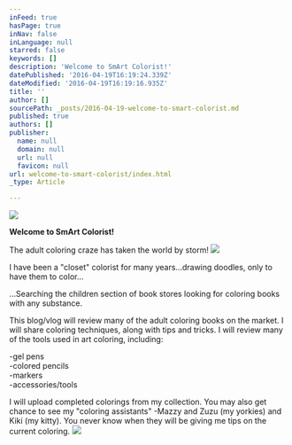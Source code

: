 ```yaml
---
inFeed: true
hasPage: true
inNav: false
inLanguage: null
starred: false
keywords: []
description: 'Welcome to SmArt Colorist!'
datePublished: '2016-04-19T16:19:24.339Z'
dateModified: '2016-04-19T16:19:16.935Z'
title: ''
author: []
sourcePath: _posts/2016-04-19-welcome-to-smart-colorist.md
published: true
authors: []
publisher:
  name: null
  domain: null
  url: null
  favicon: null
url: welcome-to-smart-colorist/index.html
_type: Article

---
```

![](https://the-grid-user-content.s3-us-west-2.amazonaws.com/4e354e32-9ac2-493e-98f9-20b7bca0d0a4.jpg)

**Welcome to SmArt Colorist!**

The adult coloring craze has taken the world by storm!
![](https://the-grid-user-content.s3-us-west-2.amazonaws.com/11f18237-707d-4fcb-98ab-2ac17fddee04.jpg)

I have been a "closet" colorist for many years...drawing doodles, only to have them to color...

...Searching the children section of book stores looking for coloring books with any substance.

This blog/vlog will review many of the adult coloring books on the market. I will share coloring techniques, along with tips and tricks. I will review many of the tools used in art coloring, including:

-gel pens  
-colored pencils  
-markers  
-accessories/tools

I will upload completed colorings from my collection. You may also get chance to see my "coloring assistants" -Mazzy and Zuzu (my yorkies) and Kiki (my kitty). You never know when they will be giving me tips on the current coloring. ![](https://the-grid-user-content.s3-us-west-2.amazonaws.com/abc3ae60-8782-4a3f-9632-9ec1597d149c.jpg)